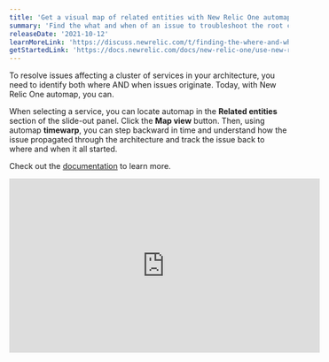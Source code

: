 ```yaml
---
title: 'Get a visual map of related entities with New Relic One automap'
summary: 'Find the what and when of an issue to troubleshoot the root cause quickly'
releaseDate: '2021-10-12'
learnMoreLink: 'https://discuss.newrelic.com/t/finding-the-where-and-when-of-an-incident-with-automap/163854'
getStartedLink: 'https://docs.newrelic.com/docs/new-relic-one/use-new-relic-one/ui-data/automaps/'
---
```


To resolve issues affecting a cluster of services in your architecture, you need to identify both where AND when issues originate. Today, with New Relic One automap, you can. 

When selecting a service, you can locate automap in the **Related entities** section of the slide-out panel. Click the **Map view** button. Then, using automap **timewarp**, you can step backward in time and understand how the issue propagated through the architecture and track the issue back to where and when it all started.

Check out the [documentation](https://docs.newrelic.com/docs/new-relic-one/use-new-relic-one/ui-data/automaps/) to learn more.

<iframe width="560" height="315" src="https://newrelic.wistia.com/medias/xqj83ghoog" frameborder="0" allow="accelerometer; autoplay; clipboard-write; encrypted-media; gyroscope; picture-in-picture" allowfullscreen></iframe>

